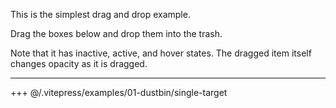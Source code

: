 This is the simplest drag and drop example.

Drag the boxes below and drop them into the trash.

Note that it has inactive, active, and hover states. The dragged item itself changes opacity as it is dragged.

---

+++ @/.vitepress/examples/01-dustbin/single-target
